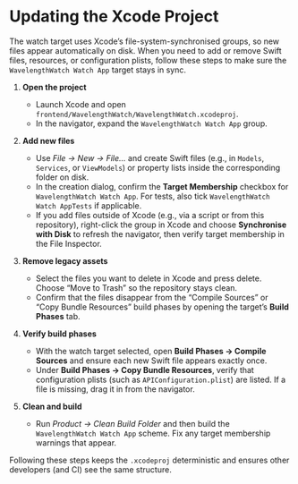 # Updating the Xcode Project

The watch target uses Xcode’s file-system-synchronised groups, so new files appear automatically on disk. When you need to add or remove Swift files, resources, or configuration plists, follow these steps to make sure the `WavelengthWatch Watch App` target stays in sync.

1. **Open the project**
   - Launch Xcode and open `frontend/WavelengthWatch/WavelengthWatch.xcodeproj`.
   - In the navigator, expand the `WavelengthWatch Watch App` group.

2. **Add new files**
   - Use *File → New → File…* and create Swift files (e.g., in `Models`, `Services`, or `ViewModels`) or property lists inside the corresponding folder on disk.
   - In the creation dialog, confirm the **Target Membership** checkbox for `WavelengthWatch Watch App`. For tests, also tick `WavelengthWatch Watch AppTests` if applicable.
   - If you add files outside of Xcode (e.g., via a script or from this repository), right-click the group in Xcode and choose **Synchronise with Disk** to refresh the navigator, then verify target membership in the File Inspector.

3. **Remove legacy assets**
   - Select the files you want to delete in Xcode and press delete. Choose “Move to Trash” so the repository stays clean.
   - Confirm that the files disappear from the “Compile Sources” or “Copy Bundle Resources” build phases by opening the target’s **Build Phases** tab.

4. **Verify build phases**
   - With the watch target selected, open **Build Phases → Compile Sources** and ensure each new Swift file appears exactly once.
   - Under **Build Phases → Copy Bundle Resources**, verify that configuration plists (such as `APIConfiguration.plist`) are listed. If a file is missing, drag it in from the navigator.

5. **Clean and build**
   - Run *Product → Clean Build Folder* and then build the `WavelengthWatch Watch App` scheme. Fix any target membership warnings that appear.

Following these steps keeps the `.xcodeproj` deterministic and ensures other developers (and CI) see the same structure.

